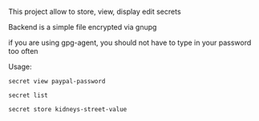 This project allow to store, view, display edit secrets

Backend is a simple file encrypted via gnupg

if you are using gpg-agent, you should not have to type in your password too often

Usage:

`secret view paypal-password`

`secret list`

`secret store kidneys-street-value`


